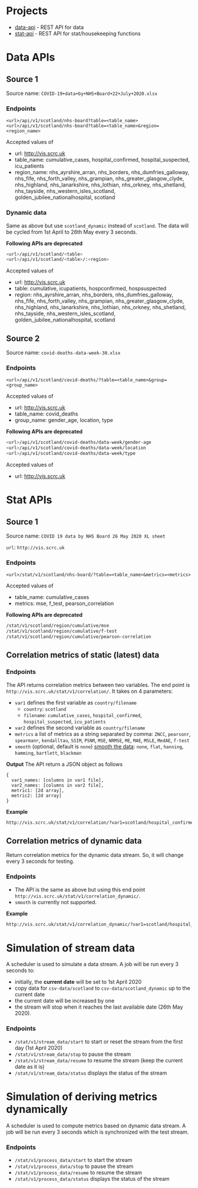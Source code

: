 # Projects
- [data-api](https://github.com/ScottishCovidResponse/rampvis-api/tree/master/data-api) - REST API for data
- [stat-api](https://github.com/ScottishCovidResponse/rampvis-api/tree/master/stat-api) - REST API for stat/housekeeping functions   

# Data APIs 

## Source 1 
 
Source name: `COVID-19+data+by+NHS+Board+22+July+2020.xlsx` 

### Endpoints
```
<url>/api/v1/scotland/nhs-board?table=<table_name>
<url>/api/v1/scotland/nhs-board?table=<table_name>&region=<region_name>
```
Accepted values of
- url: http://vis.scrc.uk
- table_name: cumulative_cases, hospital_confirmed, hospital_suspected, icu_patients
- region_name:  nhs_ayrshire_arran, nhs_borders, nhs_dumfries_galloway, nhs_fife, nhs_forth_valley, nhs_grampian, nhs_greater_glasgow_clyde, nhs_highland, nhs_lanarkshire, nhs_lothian, nhs_orkney, nhs_shetland, nhs_tayside, nhs_western_isles_scotland, golden_jubilee_nationalhospital, scotland

### Dynamic data
Same as above but use `scotland_dynamic` instead of `scotland`. The data will be cycled from 1st April to 26th May every 3 seconds.


**Following APIs are deprecated**
```bash
<url>/api/v1/scotland/<table>
<url>/api/v1/scotland/<table>/:<region>
```
Accepted values of
- url: http://vis.scrc.uk
- table: cumulative, icupatients, hospconfirmed, hospsuspected
- region:  nhs_ayrshire_arran, nhs_borders, nhs_dumfries_galloway, nhs_fife, nhs_forth_valley, nhs_grampian, nhs_greater_glasgow_clyde, nhs_highland, nhs_lanarkshire, nhs_lothian, nhs_orkney, nhs_shetland, nhs_tayside, nhs_western_isles_scotland, golden_jubilee_nationalhospital, scotland

## Source 2

Source name:  `covid-deaths-data-week-30.xlsx`

### Endpoints

```
<url>/api/v1/scotland/covid-deaths/?table=<table_name>&group=<group_name>
```
Accepted values of
- url: http://vis.scrc.uk
- table_name: covid_deaths 
- group_name: gender_age, location, type

**Following APIs are deprecated**
```bash
<url>/api/v1/scotland/covid-deaths/data-week/gender-age
<url>/api/v1/scotland/covid-deaths/data-week/location
<url>/api/v1/scotland/covid-deaths/data-week/type
```
Accepted values of
- url: http://vis.scrc.uk


# Stat APIs 

## Source 1

Source name: `COVID 19 data by NHS Board 26 May 2020 XL sheet`

`url`: `http://vis.scrc.uk`

### Endpoints

```
<url>/stat/v1/scotland/nhs-board/?table=<table_name>&metrics=<metrics>
```
Accepted values of
- table_name: cumulative_cases
- metrics: mse, f_test, pearson_correlation


**Following APIs are deprecated**
```bash
/stat/v1/scotland/region/cumulative/mse
/stat/v1/scotland/region/cumulative/f-test
/stat/v1/scotland/region/cumulative/pearson-correlation
```


## Correlation metrics of static (latest) data

### Endpoints

The API returns correlation metrics between two variables. The end point is `http://vis.scrc.uk/stat/v1/correlation/`. It takes on 4 parameters:
- `var1` defines the first variable as `country/filename`
  - `country`: `scotland`
  - `filename`: `cumulative_cases`, `hospital_confirmed`, `hospital_suspected`, `icu_patients`
- `var2` defines the second variable as `country/filename`
- `metrics` a list of metrics as a string separated by comma: `ZNCC`, `pearsonr`, `spearmanr`, `kendalltau`, `SSIM`, `PSNR`, `MSE`, `NRMSE`, `ME`, `MAE`, `MSLE`, `MedAE`, `f-test`
- `smooth` (optional, default is `none`) [smooth the data](https://scipy-cookbook.readthedocs.io/items/SignalSmooth.html): `none`, `flat`, `hanning`, `hamming`, `bartlett`, `blackman`

**Output**
The API return a JSON object as follows
```
{ 
  var1_names: [columns in var1 file], 
  var2_names: [columns in var2 file],
  metric1: [2d array],
  metric2: [2d array]
}
```

**Example**

```bash
http://vis.scrc.uk/stat/v1/correlation/?var1=scotland/hospital_confirmed&var2=scotland/hospital_confirmed&metrics=zncc,pearsonr,f-test&smooth=hanning returns ZNCC, Pearson and F-test metrics between hospital_confirmed and hospital_confirmed in Scotland and the data is smoothed using Hanning option.
```


## Correlation metrics of dynamic data
Return correlation metrics for the dynamic data stream. So, it will change every 3 seconds for testing.

### Endpoints

- The API is the same as above but using this end point `http://vis.scrc.uk/stat/v1/correlation_dynamic/`. 
- `smooth` is currently not supported.

**Example**
```bash
http://vis.scrc.uk/stat/v1/correlation_dynamic/?var1=scotland/hospital_confirmed&var2=scotland/hospital_confirmed&metrics=zncc,pearsonr,f-test
```


# Simulation of stream data

A scheduler is used to simulate a data stream. A job will be run every 3 seconds to:
- initially, the **current date** will be set to 1st April 2020
- copy data for `csv-data/scotland` to `csv-data/scotland_dynamic` up to the current date
- the current date will be increased by one
- the stream will stop when it reaches the last available date (26th May 2020).

### Endpoints
- `/stat/v1/stream_data/start` to start or reset the stream from the first day (1st April 2020)
- `/stat/v1/stream_data/stop` to pause the stream
- `/stat/v1/stream_data/resume` to resume the stream (keep the current date as it is)
- `/stat/v1/stream_data/status` displays the status of the stream

# Simulation of deriving metrics dynamically

A scheduler is used to compute metrics based on dynamic data stream. A job will be run every 3 seconds which is synchronized with the test stream.

### Endpoints
- `/stat/v1/process_data/start` to start the stream
- `/stat/v1/process_data/stop` to pause the stream
- `/stat/v1/process_data/resume` to resume the stream
- `/stat/v1/process_data/status` displays the status of the stream
